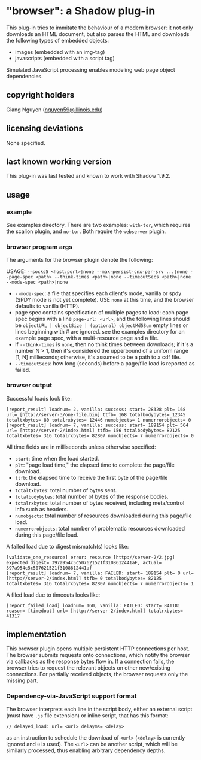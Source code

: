 # "browser": a Shadow plug-in

This plug-in tries to immitate the behaviour of a modern browser: it not only downloads an HTML document, but also parses the HTML and downloads the following types of embedded objects:

+ images (embedded with an img-tag)
+ javascripts (embedded with a script tag)

Simulated JavaScript processing enables modeling web page object dependencies.

## copyright holders

Giang Nguyen (nguyen59@illinois.edu)

## licensing deviations

None specified.

## last known working version

This plug-in was last tested and known to work with Shadow 1.9.2.

## usage

### example

See examples directory. There are two examples: `with-tor`, which requires the scalion plugin, and `no-tor`. Both require the `webserver` plugin.

### browser program args

The arguments for the browser plugin denote the following:

USAGE: `--socks5 <host:port>|none --max-persist-cnx-per-srv ...|none --page-spec <path> --think-times <path>|none --timeoutSecs <path>|none --mode-spec <path>|none`

  * `--mode-spec`: a file that specifies each client's mode, vanilla or spdy (SPDY mode is not yet complete).
    USE `none` at this time, and the browser defaults to vanilla (HTTP).
  * page spec contains specification of multiple pages to load: each page
    spec begins with a line `page-url: <url>`, and the following lines should
    be `objectURL | objectSize | (optional) objectMd5Sum`
    empty lines or lines beginning with # are ignored.
    see the examples directory for an example page spec, with a multi-resource page and a file.
  * if `--think-times` is `none`, then no think times between downloads; if it's
    a number N > 1, then it's considered the upperbound of a uniform range
    [1, N] millieconds; otherwise, it's assumed to be a path to a cdf file.
  * `--timeoutSecs`: how long (seconds) before a page/file load is reported as failed.

### browser output

Successful loads look like:

```
[report_result] loadnum= 2, vanilla: success: start= 28328 plt= 168 url= [http://server-3/one-file.bin] ttfb= 168 totalbodybytes= 12345 totaltxbytes= 80 totalrxbytes= 12446 numobjects= 1 numerrorobjects= 0
[report_result] loadnum= 7, vanilla: success: start= 189154 plt= 564 url= [http://server-2/index.html] ttfb= 156 totalbodybytes= 82125 totaltxbytes= 316 totalrxbytes= 82807 numobjects= 7 numerrorobjects= 0
```

All time fields are in milliseconds unless otherwise specified:

   * `start`: time when the load started.
   * `plt`: "page load time," the elapsed time to complete the page/file download.
   * `ttfb`: the elapsed time to receive the first byte of the page/file download.
   * `totaltxbytes`: total number of bytes sent.
   * `totalbodybytes`: total number of bytes of the response bodies.
   * `totalrxbytes`: total number of bytes received, including meta/control info such as headers.
   * `numobjects`: total number of resources downloaded during this page/file load.
   * `numerrorobjects`: total number of problematic resources downloaded during this page/file load.

A failed load due to digest mismatch(s) looks like:

```
[validate_one_resource] error: resource [http://server-2/2.jpg] expected digest= 397a954c5c507621521f3108612441aF, actual= 397a954c5c507621521f3108612441af
[report_result] loadnum= 7, vanilla: FAILED: start= 189154 plt= 0 url= [http://server-2/index.html] ttfb= 0 totalbodybytes= 82125 totaltxbytes= 316 totalrxbytes= 82807 numobjects= 7 numerrorobjects= 1
```

A filed load due to timeouts looks like:

```
[report_failed_load] loadnum= 160, vanilla: FAILED: start= 841181 reason= [timedout] url= [http://server-2/index.html] totalrxbytes= 41317
```

## implementation

This browser plugin opens multiple persistent HTTP connections per host. The browser submits requests onto connections, which notify the browser via callbacks as the response bytes flow in. If a connection fails, the browser tries to request the relevant objects on other new/existing connections. For partially received objects, the browser requests only the missing part.

### Dependency-via-JavaScript support format

The browser interprets each line in the script body, either an external script (must have `.js` file extension) or inline script, that has this format:

```
// delayed_load: url= <url> delayms= <delay>
```

as an instruction to schedule the download of `<url>` (`<delay>` is currently ignored and `0` is used). The `<url>` can be another script, which will be similarly processed, thus enabling arbitrary dependency depths.

